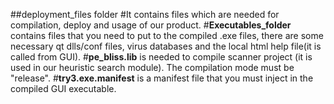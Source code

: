 ##deployment_files folder
#It contains files which are needed for compilation, deploy and usage of our product. 
#**Executables_folder** contains files that you need to put to the compiled .exe files, there are some necessary qt dlls/conf files, virus databases and the local html help file(it is called from GUI).
#**pe_bliss.lib** is needed to compile scanner project (it is used in our heuristic search module). The compilation mode must be "release".
#**try3.exe.manifest** is a manifest file that you must inject in the compiled GUI executable.
